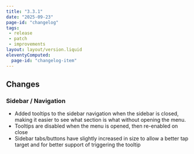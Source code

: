 ```yaml
---
title: "3.3.1"
date: "2025-09-23"
page-id: "changelog"
tags: 
 - release
 - patch
 - improvements
layout: layout/version.liquid
eleventyComputed:
  page-id: "changelog-item"
---
```

## Changes
### Sidebar / Navigation
- Added tooltips to the sidebar navigation when the sidebar is closed, making it easier to see what section is what without opening the menu. 
- Tooltips are disabled when the menu is opened, then re-enabled on close
- Sidebar tabs/buttons have slightly increased in size to allow a better tap target and for better support of triggering the tooltip
